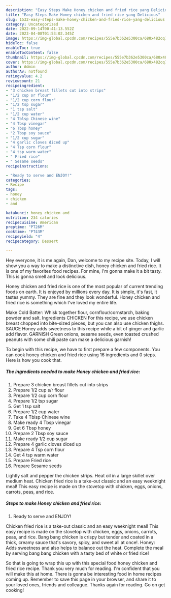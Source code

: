 ```yaml
---
description: "Easy Steps Make Honey chicken and fried rice yang Delicious"
title: "Easy Steps Make Honey chicken and fried rice yang Delicious"
slug: 1532-easy-steps-make-honey-chicken-and-fried-rice-yang-delicious
category: Uncategorized
date: 2022-09-14T00:41:13.552Z
date: 2023-04-08T01:53:02.345Z
image: https://img-global.cpcdn.com/recipes/555e7b362e5300ca/680x482cq70/honey-chicken-and-fried-rice-recipe-main-photo.jpg
hideToc: false
enableToc: true
enableTocContent: false
thumbnail: https://img-global.cpcdn.com/recipes/555e7b362e5300ca/680x482cq70/honey-chicken-and-fried-rice-recipe-main-photo.jpg
cover: https://img-global.cpcdn.com/recipes/555e7b362e5300ca/680x482cq70/honey-chicken-and-fried-rice-recipe-main-photo.jpg
author: Admin
authorAv: notfound
ratingvalue: 4.2
reviewcount: 21
recipeingredient:
- "3 chicken breast fillets cut into strips"
- "1/2 cup sr flour"
- "1/2 cup corn flour"
- "1/2 tsp sugar"
- "1 tsp salt"
- "1/2 cup water"
- "4 Tblsp Chinese wine"
- "4 Tbsp vinegar"
- "6 Tbsp honey"
- "2 Tbsp soy sauce"
- "1/2 cup sugar"
- "4 garlic cloves diced up"
- "4 Tsp corn flour"
- "4 tsp warm water"
- " Fried rice"
- " Sesame seeds"
recipeinstructions:

- "Ready to serve and ENJOY!"
categories:
- Recipe
tags:
- honey
- chicken
- and

katakunci: honey chicken and 
nutrition: 234 calories
recipecuisine: American
preptime: "PT26M"
cooktime: "PT43M"
recipeyield: "4"
recipecategory: Dessert

---
```



Hey everyone, it is me again, Dan, welcome to my recipe site. Today, I will show you a way to make a distinctive dish, honey chicken and fried rice. It is one of my favorites food recipes. For mine, I'm gonna make it a bit tasty. This is gonna smell and look delicious.

Honey chicken and fried rice is one of the most popular of current trending foods on earth. It is enjoyed by millions every day. It is simple, it's fast, it tastes yummy. They are fine and they look wonderful. Honey chicken and fried rice is something which I've loved my entire life.

Make Cold Batter: Whisk together flour, cornflour/cornstarch, baking powder and salt. Ingredients CHICKEN For this recipe, we use chicken breast chopped into bite-sized pieces, but you can also use chicken thighs. SAUCE Honey adds sweetness to this recipe while a bit of ginger and garlic add flavor. GARNISH Green onions, sesame seeds, even toasted crushed peanuts with some chili paste can make a delicious garnish!


To begin with this recipe, we have to first prepare a few components. You can cook honey chicken and fried rice using 16 ingredients and 0 steps. Here is how you cook that.

<!--inarticleads1-->

##### The ingredients needed to make Honey chicken and fried rice:

1. Prepare 3 chicken breast fillets cut into strips
1. Prepare 1/2 cup s/r flour
1. Prepare 1/2 cup corn flour
1. Prepare 1/2 tsp sugar
1. Get 1 tsp salt
1. Prepare 1/2 cup water
1. Take 4 Tblsp Chinese wine
1. Make ready 4 Tbsp vinegar
1. Get 6 Tbsp honey
1. Prepare 2 Tbsp soy sauce
1. Make ready 1/2 cup sugar
1. Prepare 4 garlic cloves diced up
1. Prepare 4 Tsp corn flour
1. Get 4 tsp warm water
1. Prepare  Fried rice
1. Prepare  Sesame seeds


Lightly salt and pepper the chicken strips. Heat oil in a large skillet over medium heat. Chicken fried rice is a take-out classic and an easy weeknight meal! This easy recipe is made on the stovetop with chicken, eggs, onions, carrots, peas, and rice. 

<!--inarticleads2-->

##### Steps to make Honey chicken and fried rice:


1. Ready to serve and ENJOY!

Chicken fried rice is a take-out classic and an easy weeknight meal! This easy recipe is made on the stovetop with chicken, eggs, onions, carrots, peas, and rice. Bang bang chicken is crispy but tender and coated in a thick, creamy sauce that&#39;s savory, spicy, and sweet all at once!. Honey: Adds sweetness and also helps to balance out the heat. Complete the meal by serving bang bang chicken with a tasty bed of white or fried rice! 

So that is going to wrap this up with this special food honey chicken and fried rice recipe. Thank you very much for reading. I'm confident that you will make this at home. There is gonna be interesting food in home recipes coming up. Remember to save this page in your browser, and share it to your loved ones, friends and colleague. Thanks again for reading. Go on get cooking!
